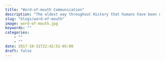 ```yaml
---
title: "Word-of-mouth Communication"
description: "The oldest way throughout History that humans have been using to communicate and build trust with their peers is not advertising or public relations: it is word-of-mouth communication. And this is what we do, leveraging the lattest Internet technologies."
slug: "blogs/word-of-mouth"
image: word-of-mouth.jpg
keywords: ""
categories: 
    - ""
    - ""
date: 2017-10-31T22:42:51-05:00
draft: false
---
```

